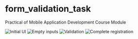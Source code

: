 # form_validation_task
 Practical of Mobile Application Development Course Module


![Initial UI](https://github.com/user-attachments/assets/7430ab22-2593-4be4-8194-9c6ce45c15d0)
![Empty inputs](https://github.com/user-attachments/assets/04672045-10c1-4453-a48c-07ed9d0a984b)
![Validation](https://github.com/user-attachments/assets/d875a91e-82a3-4039-a66c-177be59ab042) ![Complete registration](https://github.com/user-attachments/assets/ca65ea9e-706b-4ecd-ad0b-4d4c07199ba2)
